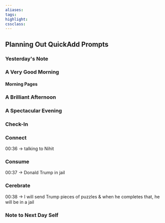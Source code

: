 ```yaml
---
aliases:  
tags:
highlight:  
cssclass:
---
```

## Planning Out QuickAdd Prompts 
### Yesterday's Note
### A Very Good Morning
#### Morning Pages
### A Brilliant Afternoon
### A Spectacular Evening
### Check-In
### Connect
00:36 → talking to Nihit
### Consume
00:37 → Donald Trump in jail
### Cerebrate
00:38 → I will send Trump pieces of puzzles & when he completes that, he will be in a jail
### Note to Next Day Self

